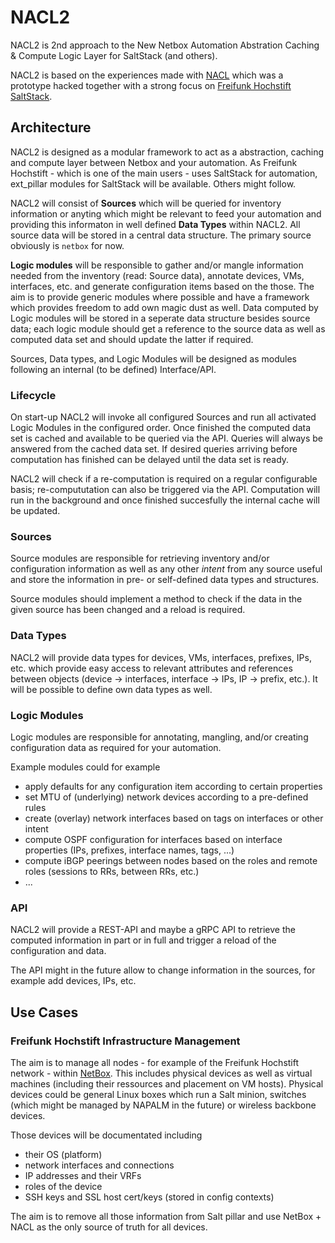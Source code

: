 # NACL2

NACL2 is 2nd approach to the New Netbox Automation Abstration Caching & Compute Logic Layer for SaltStack (and others).

NACL2 is based on the experiences made with [NACL](https://github.com/BarbarosaTM/nacl/) which was a prototype hacked together with a strong focus on [Freifunk Hochstift SaltStack](https://github.com/FreifunkHochstift/ffho-salt-public).

## Architecture

NACL2 is designed as a modular framework to act as a abstraction, caching and compute layer between Netbox and your automation.
As Freifunk Hochstift - which is one of the main users - uses SaltStack for automation, ext_pillar modules for SaltStack will be available. Others might follow.

NACL2 will consist of **Sources** which will be queried for inventory information or anyting which might be relevant to feed your automation and providing this informaton in well defined **Data Types** within NACL2. All source data will be stored in a central data structure.
The primary source obviously is `netbox` for now.

**Logic modules** will be responsible to gather and/or mangle information needed from the inventory (read: Source data), annotate devices, VMs, interfaces, etc. and generate configuration items based on the those. The aim is to provide generic modules where possible and have a framework which provides freedom to add own magic dust as well. Data computed by Logic modules will be stored in a seperate data structure besides source data; each logic module should get a reference to the source data as well as computed data set and should update the latter if required.

Sources, Data types, and Logic Modules will be designed as modules following an internal (to be defined) Interface/API.

### Lifecycle

On start-up NACL2 will invoke all configured Sources and run all activated Logic Modules in the configured order.
Once finished the computed data set is cached and available to be queried via the API.
Queries will always be answered from the cached data set.
If desired queries arriving before computation has finished can be delayed until the data set is ready.

NACL2 will check if a re-computation is required on a regular configurable basis; re-compututation can also be triggered via the API.
Computation will run in the background and once finished succesfully the internal cache will be updated.

### Sources

Source modules are responsible for retrieving inventory and/or configuration information as well as any other *intent* from any source useful and store the information in pre- or self-defined data types and structures.

Source modules should implement a method to check if the data in the given source has been changed and a reload is required.

### Data Types

NACL2 will provide data types for devices, VMs, interfaces, prefixes, IPs, etc. which provide easy access to relevant attributes and references between objects (device -> interfaces, interface -> IPs, IP -> prefix, etc.). It will be possible to define own data types as well.

### Logic Modules

Logic modules are responsible for annotating, mangling, and/or creating configuration data as required for your automation.

Example modules could for example
 * apply defaults for any configuration item according to certain properties
 * set MTU of (underlying) network devices according to a pre-defined rules
 * create (overlay) network interfaces based on tags on interfaces or other intent
 * compute OSPF configuration for interfaces based on interface properties (IPs, prefixes, interface names, tags, ...)
 * compute iBGP peerings between nodes based on the roles and remote roles (sessions to RRs, between RRs, etc.)
 * ...

### API

NACL2 will provide a REST-API and maybe a gRPC API to retrieve the computed information in part or in full and trigger a reload of the configuration and data.

The API might in the future allow to change information in the sources, for example add devices, IPs, etc.


## Use Cases

### Freifunk Hochstift Infrastructure Management

The aim is to manage all nodes - for example of the Freifunk Hochstift network - within [NetBox](https://github.com/digitalocean/netbox).
This includes physical devices as well as virtual machines (including their ressources and placement on VM hosts).
Physical devices could be general Linux boxes which run a Salt minion, switches (which might be managed by NAPALM in the future) or wireless backbone devices.

Those devices will be documentated including
 * their OS (platform)
 * network interfaces and connections
 * IP addresses and their VRFs
 * roles of the device
 * SSH keys and SSL host cert/keys (stored in config contexts)

The aim is to remove all those information from Salt pillar and use NetBox + NACL as the only source of truth for all devices.

